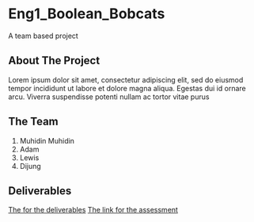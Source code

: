 # Eng1_Boolean_Bobcats
A team based project

## About The Project
Lorem ipsum dolor sit amet, consectetur adipiscing elit, sed do eiusmod tempor incididunt ut labore et dolore magna aliqua. Egestas dui id ornare arcu. Viverra suspendisse potenti nullam ac tortor vitae purus

## The Team
1. Muhidin Muhidin
2. Adam
3. Lewis
4. Dijung

## Deliverables
[The for the deliverables](../master/deliverables)
[The link for the assessment](https://github.com/muhidinmo/Eng1_Boolean_Bobcats/blob/master/deliverables/eng1-team-assessment.pdf)

